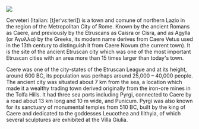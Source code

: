 <a href="https://juncture-digital.org"><img src="https://juncture-digital.org/images/ve-button.png"></a>

<param ve-config 
       title="Cerveteri" 
       author="Rachael"
       banner="https://upload.wikimedia.org/wikipedia/commons/thumb/4/48/2010-08-13_Cerveteri_Necropoli_Banditaccia_100_0359_Ingresso_2.jpg/800px-2010-08-13_Cerveteri_Necropoli_Banditaccia_100_0359_Ingresso_2.jpg" 
       layout="vertical">

Cerveteri (Italian: [tʃerˈvɛːteri]) is a town and comune of northern Lazio in the region of the Metropolitan City of Rome. Known by the ancient Romans as Caere, and previously by the Etruscans as Caisra or Cisra, and as Agylla (or Άγυλλα) by the Greeks, its modern name derives from Caere Vetus used in the 13th century to distinguish it from Caere Novum (the current town).
It is the site of the ancient Etruscan city which was one of the most important Etruscan cities with an area more than 15 times larger than today's town.


Caere was one of the city-states of the Etruscan League and at its height, around 600 BC, its population was perhaps around 25,000 – 40,000 people. The ancient city was situated about 7 km from the sea, a location which made it a wealthy trading town derived originally from the iron-ore mines in the Tolfa Hills. It had three sea ports including Pyrgi, connected to Caere by a road about 13 km long and 10 m wide, and Punicum. Pyrgi was also known for its sanctuary of monumental temples from 510 BC, built by the king of Caere and dedicated to the goddesses Leucothea and Ilithyia, of which several sculptures are exhibited at the Villa Giulia.
<param ve-map center="Q242505" zoom="10">
